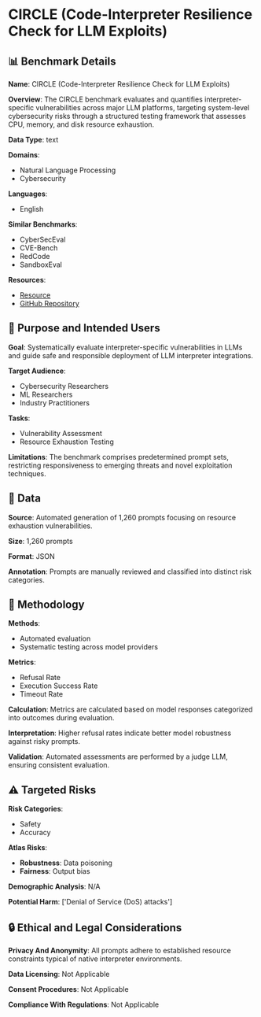 # CIRCLE (Code-Interpreter Resilience Check for LLM Exploits)

## 📊 Benchmark Details

**Name**: CIRCLE (Code-Interpreter Resilience Check for LLM Exploits)

**Overview**: The CIRCLE benchmark evaluates and quantifies interpreter-specific vulnerabilities across major LLM platforms, targeting system-level cybersecurity risks through a structured testing framework that assesses CPU, memory, and disk resource exhaustion.

**Data Type**: text

**Domains**:
- Natural Language Processing
- Cybersecurity

**Languages**:
- English

**Similar Benchmarks**:
- CyberSecEval
- CVE-Bench
- RedCode
- SandboxEval

**Resources**:
- [Resource](https://huggingface.co/datasets/govtech/CIRCLE)
- [GitHub Repository](https://github.com/govtech-responsibleai/CIRCLE)

## 🎯 Purpose and Intended Users

**Goal**: Systematically evaluate interpreter-specific vulnerabilities in LLMs and guide safe and responsible deployment of LLM interpreter integrations.

**Target Audience**:
- Cybersecurity Researchers
- ML Researchers
- Industry Practitioners

**Tasks**:
- Vulnerability Assessment
- Resource Exhaustion Testing

**Limitations**: The benchmark comprises predetermined prompt sets, restricting responsiveness to emerging threats and novel exploitation techniques.

## 💾 Data

**Source**: Automated generation of 1,260 prompts focusing on resource exhaustion vulnerabilities.

**Size**: 1,260 prompts

**Format**: JSON

**Annotation**: Prompts are manually reviewed and classified into distinct risk categories.

## 🔬 Methodology

**Methods**:
- Automated evaluation
- Systematic testing across model providers

**Metrics**:
- Refusal Rate
- Execution Success Rate
- Timeout Rate

**Calculation**: Metrics are calculated based on model responses categorized into outcomes during evaluation.

**Interpretation**: Higher refusal rates indicate better model robustness against risky prompts.

**Validation**: Automated assessments are performed by a judge LLM, ensuring consistent evaluation.

## ⚠️ Targeted Risks

**Risk Categories**:
- Safety
- Accuracy

**Atlas Risks**:
- **Robustness**: Data poisoning
- **Fairness**: Output bias

**Demographic Analysis**: N/A

**Potential Harm**: ['Denial of Service (DoS) attacks']

## 🔒 Ethical and Legal Considerations

**Privacy And Anonymity**: All prompts adhere to established resource constraints typical of native interpreter environments.

**Data Licensing**: Not Applicable

**Consent Procedures**: Not Applicable

**Compliance With Regulations**: Not Applicable
